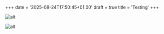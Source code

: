 +++
date = '2025-08-24T17:50:45+01:00'
draft = true
title = 'Testing'
+++

![alt](/images/2.jpg)

![alt](/images/3.png)